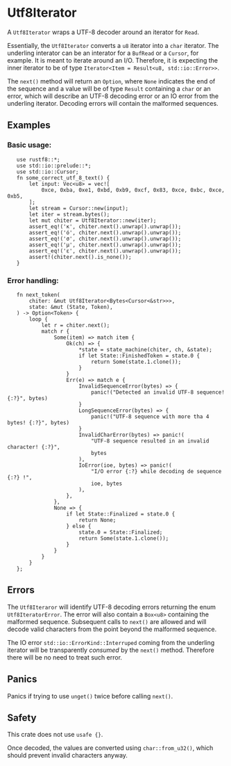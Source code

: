 # Utf8Iterator

 A `Utf8Iterator` wraps a UTF-8 decoder around an iterator for `Read`.

 Essentially, the `Utf8Iterator` converts a `u8` iterator into a `char` iterator. The underling interator can be an
 interator for a `BufRead` or a `Cursor`, for example.
 It is meant to iterate around an I/O. Therefore, it is expecting the inner iterator to be of type `Iterator<Item = Result<u8, std::io::Error>>`.

 The `next()` method will return an `Option`, where `None` indicates the end of the sequence and a value
 will be of type `Result` containing a `char` or an error, which will describe an UTF-8 decoding error or an IO error from the underling iterator.
 Decoding errors will contain the malformed sequences.

 ## Examples
 
 ### Basic usage:
 ```
    use rustf8::*;
    use std::io::prelude::*;
    use std::io::Cursor;
    fn some_correct_utf_8_text() {
        let input: Vec<u8> = vec![
            0xce, 0xba, 0xe1, 0xbd, 0xb9, 0xcf, 0x83, 0xce, 0xbc, 0xce, 0xb5,
        ];
        let stream = Cursor::new(input);
        let iter = stream.bytes();
        let mut chiter = Utf8Iterator::new(iter);
        assert_eq!('κ', chiter.next().unwrap().unwrap());
        assert_eq!('ό', chiter.next().unwrap().unwrap());
        assert_eq!('σ', chiter.next().unwrap().unwrap());
        assert_eq!('μ', chiter.next().unwrap().unwrap());
        assert_eq!('ε', chiter.next().unwrap().unwrap());
        assert!(chiter.next().is_none());
    }
 ```
### Error handling:
 ```
    fn next_token(
        chiter: &mut Utf8Iterator<Bytes<Cursor<&str>>>,
        state: &mut (State, Token),
    ) -> Option<Token> {
        loop {
            let r = chiter.next();
            match r {
                Some(item) => match item {
                    Ok(ch) => {
                        *state = state_machine(chiter, ch, &state);
                        if let State::FinishedToken = state.0 {
                            return Some(state.1.clone());
                        }
                    }
                    Err(e) => match e {
                        InvalidSequenceError(bytes) => {
                            panic!("Detected an invalid UTF-8 sequence! {:?}", bytes)
                        }
                        LongSequenceError(bytes) => {
                            panic!("UTF-8 sequence with more tha 4 bytes! {:?}", bytes)
                        }
                        InvalidCharError(bytes) => panic!(
                            "UTF-8 sequence resulted in an invalid character! {:?}",
                            bytes
                        ),
                        IoError(ioe, bytes) => panic!(
                            "I/O error {:?} while decoding de sequence {:?} !",
                            ioe, bytes
                        ),
                    },
                },
                None => {
                    if let State::Finalized = state.0 {
                        return None;
                    } else {
                        state.0 = State::Finalized;
                        return Some(state.1.clone());
                    }
                }
            }
        }
    };
 ```

 ## Errors

 The `Utf8Iteraror` will identify UTF-8 decoding errors returning the enum `Utf8IteratorError`.
 The error will also contain a `Box<u8>` containing the malformed sequence.
 Subsequent calls to `next()` are allowed and will decode valid characters from the point beyond the malformed sequence.

 The IO error `std::io::ErrorKind::Interruped` coming from the underling iterator will be transparently _consumed_ by the `next()` method.
 Therefore there will be no need to treat such error.

 ## Panics

 Panics if trying to use `unget()` twice before calling `next()`.

 ## Safety

 This crate does not use `usafe {}`.

 Once decoded, the values are converted using `char::from_u32()`, which should prevent invalid characters anyway.
